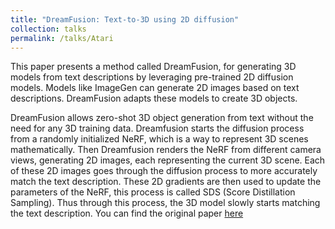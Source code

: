 ```yaml
---
title: "DreamFusion: Text-to-3D using 2D diffusion"
collection: talks
permalink: /talks/Atari
---
```


This paper presents a method called DreamFusion, for generating 3D models from text descriptions by leveraging pre-trained 2D diffusion models. Models like ImageGen can generate 2D images based on text descriptions. DreamFusion adapts these models to create 3D objects. 

DreamFusion allows zero-shot 3D object generation from text without the need for any 3D training data. Dreamfusion starts the diffusion process from a randomly initialized NeRF, which is a way to represent 3D scenes mathematically. Then Dreamfusion renders the NeRF from different camera views, generating 2D images, each representing the current 3D scene. 
Each of these 2D images goes through the diffusion process to more accurately match the text description. These 2D gradients are then used to update the parameters of the NeRF, this process is called SDS (Score Distillation Sampling). Thus through this process, the 3D model slowly starts matching the text description. You can find the original paper [here](https://arxiv.org/pdf/2209.14988)
